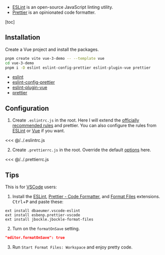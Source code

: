 - [ESLint](https://eslint.org/) is an open-source JavaScript linting utility.
- [Prettier](https://prettier.io/) is an opinionated code formatter.

[toc]

## Installation

Create a Vue project and install the packages.

```zsh
pnpm create vite vue-3-demo -- --template vue
cd vue-3-demo
pnpm i -D eslint eslint-config-prettier eslint-plugin-vue prettier
```

- [eslint](https://www.npmjs.com/package/eslint)
- [eslint-config-prettier](https://www.npmjs.com/package/eslint-config-prettier)
- [eslint-plugin-vue](https://www.npmjs.com/package/eslint-plugin-vue)
- [prettier](https://www.npmjs.com/package/prettier)

## Configuration

1. Create `.eslintrc.js` in the root. Here I will extend the [officially recommended rules](https://v3.vuejs.org/style-guide/#priority-c-recommended) and prettier. You can also configure the rules from [ESLint](https://eslint.org/docs/user-guide/configuring/rules#using-configuration-files) or [Vue](https://eslint.vuejs.org/rules/) if you want.

<<< @/../.eslintrc.js

2. Create `.prettierrc.js` in the root. Override the default [options](https://prettier.io/docs/en/options.html) here.

<<< @/../.prettierrc.js

## Tips

This is for [VSCode](https://code.visualstudio.com/) users:

1. Install the [ESLint](https://marketplace.visualstudio.com/items?itemName=dbaeumer.vscode-eslint), [Prettier - Code Formatter](https://marketplace.visualstudio.com/items?itemName=esbenp.prettier-vscode), and [Format Files](https://marketplace.visualstudio.com/items?itemName=jbockle.jbockle-format-files) extensions. <kbd>Ctrl</kbd>+<kbd>P</kbd> and paste these:

```
ext install dbaeumer.vscode-eslint
ext install esbenp.prettier-vscode
ext install jbockle.jbockle-format-files
```

2. Turn on the `formatOnSave` setting.

```json
"editor.formatOnSave": true
```

3. Run `Start Format Files: Workspace` and enjoy pretty code.

